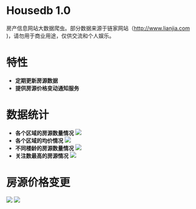 
Housedb 1.0
===========
房产信息网站大数据爬虫。部分数据来源于链家网站（http://www.lianjia.com )，请勿用于商业用途，仅供交流和个人娱乐。

特性
===
- __定期更新房源数据__　
- __提供房源价格变动通知服务__

数据统计
====
- __各个区域的房源数量情况__
![](https://raw.githubusercontent.com/coolcooldee/housedb/master/src/main/resources/images/demo3.png)
- __各个区域的均价情况__
![](https://raw.githubusercontent.com/coolcooldee/housedb/master/src/main/resources/images/demo4.png)
- __不同楼龄的房源数量情况__
![](https://raw.githubusercontent.com/coolcooldee/housedb/master/src/main/resources/images/demo5.png)
- __关注数最高的房源情况__
![](https://raw.githubusercontent.com/coolcooldee/housedb/master/src/main/resources/images/demo6.png)

房源价格变更
======
![](https://raw.githubusercontent.com/coolcooldee/housedb/master/src/main/resources/images/demo.PNG)
![](https://raw.githubusercontent.com/coolcooldee/housedb/master/src/main/resources/images/demo2.PNG)
